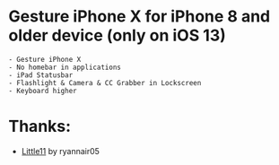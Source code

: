 # Gesture iPhone X for iPhone 8 and older device (only on iOS 13)

    - Gesture iPhone X
    - No homebar in applications
    - iPad Statusbar
    - Flashlight & Camera & CC Grabber in Lockscreen
    - Keyboard higher

# Thanks:
- [Little11](https://github.com/ryannair05/Little11) by ryannair05
